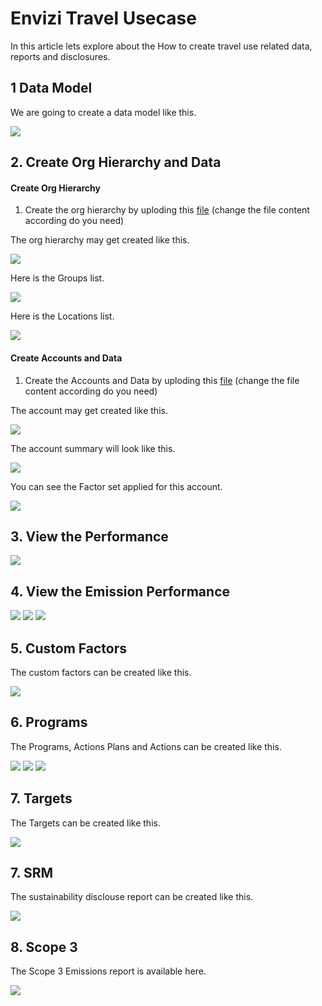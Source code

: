 # Envizi Travel Usecase

In this article lets explore about the How to create travel use related data, reports and disclosures.

## 1 Data Model

We are going to create a data model like this. 


<img src="images/img11-data-model.png">

## 2. Create Org Hierarchy and Data

#### Create Org Hierarchy 

1. Create the org hierarchy by uploding this [file](./files/Envizi_SetupConfig_Wwv.xlsx) (change the file content according do you need)

The org hierarchy may get created like this.

<img src="images/img12-org.png">

Here is the Groups list.

<img src="images/img13-groups.png.png">


Here is the Locations list.

<img src="images/img14-locations.png.png">

#### Create Accounts and Data

1. Create the Accounts and Data by uploding this [file](./files/POCAccountSetupandDataLoad_Wwv.xlsx) (change the file content according do you need)

The account may get created like this.

<img src="images/img15-accounts.png">

The account summary will look like this. 

<img src="images/img16-acc-summary.png">

You can see the Factor set applied for this account.

<img src="images/img17-acc-summary2.png">

## 3. View the Performance

<img src="images/img18-performance.png">

## 4. View the Emission Performance

<img src="images/img20-emission1.png">
<img src="images/img20-emission2.png">
<img src="images/img20-emission2.png">

## 5. Custom Factors

The custom factors can be created like this.

<img src="images/img30-custom-factor1.png">

## 6. Programs

The Programs, Actions Plans and Actions can be created like this.

<img src="images/img35-programs1.png">
<img src="images/img35-programs2.png">
<img src="images/img35-programs3.png">

## 7. Targets

The Targets can be created like this.

<img src="images/img40-targets1.png">


## 7. SRM

The sustainability disclouse report can be created like this.

<img src="images/img45-srm.png">

## 8. Scope 3

The Scope 3 Emissions report is available here.

<img src="images/img50-scope3.png">

